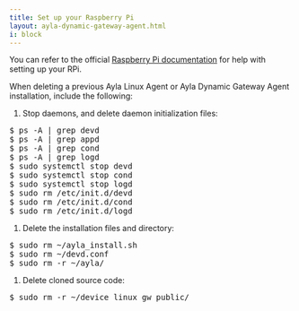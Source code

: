 ```yaml
---
title: Set up your Raspberry Pi
layout: ayla-dynamic-gateway-agent.html
i: block
---
```


You can refer to the official [Raspberry Pi documentation](https://www.raspberrypi.org/documentation/) for help with setting up your RPi.

When deleting a previous Ayla Linux Agent or Ayla Dynamic Gateway Agent installation, include the following:
 
1. Stop daemons, and delete daemon initialization files:
<pre class="light">
$ ps -A | grep devd
$ ps -A | grep appd
$ ps -A | grep cond
$ ps -A | grep logd
$ sudo systemctl stop devd
$ sudo systemctl stop cond
$ sudo systemctl stop logd
$ sudo rm /etc/init.d/devd
$ sudo rm /etc/init.d/cond
$ sudo rm /etc/init.d/logd
</pre>
1. Delete the installation files and directory:
<pre class="light">
$ sudo rm ~/ayla_install.sh
$ sudo rm ~/devd.conf
$ sudo rm -r ~/ayla/
</pre>
1. Delete cloned source code:
<pre class="light">
$ sudo rm -r ~/device_linux_gw_public/
</pre>
